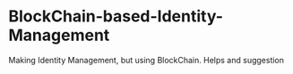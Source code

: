 # BlockChain-based-Identity-Management
Making Identity Management, but using BlockChain. Helps and suggestion 
